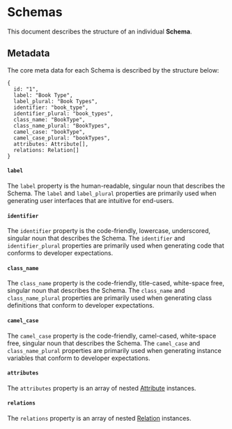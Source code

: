 # Schemas

This document describes the structure of an individual **Schema**.


## Metadata

The core meta data for each Schema is described by the structure below:

```
{
  id: "1",
  label: "Book Type",
  label_plural: "Book Types",
  identifier: "book_type",
  identifier_plural: "book_types",
  class_name: "BookType",
  class_name_plural: "BookTypes",
  camel_case: "bookType",
  camel_case_plural: "bookTypes",
  attributes: Attribute[],
  relations: Relation[]
}
```

#### `label`
The `label` property is the human-readable, singular noun that describes the Schema. The `label` and `label_plural` properties are primarily used when generating user interfaces that are intuitive for end-users.

#### `identifier`
The `identifier` property is the code-friendly, lowercase, underscored, singular noun that describes the Schema. The `identifier` and `identifier_plural` properties are primarily used when generating code that conforms to developer expectations.

#### `class_name`
The `class_name` property is the code-friendly, title-cased, white-space free, singular noun that describes the Schema. The `class_name` and `class_name_plural` properties are primarily used when generating class definitions that conform to developer expectations.

#### `camel_case`
The `camel_case` property is the code-friendly, camel-cased, white-space free, singular noun that describes the Schema. The `camel_case` and `class_name_plural` properties are primarily used when generating instance variables that conform to developer expectations.

#### `attributes`
The `attributes` property is an array of nested [Attribute](/blueprint/attribute) instances.

#### `relations`
The `relations` property is an array of nested [Relation](/blueprint/relation) instances.
